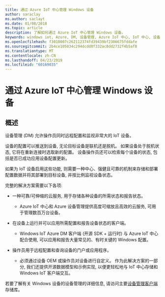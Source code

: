 ```yaml
---
title: 通过 Azure IoT 中心管理 Windows 设备
author: saraclay
ms.author: saclayt
ms.date: 01/08/2018
ms.topic: article
description: 了解如何通过 Azure IoT 中心管理 Windows 设备。
keywords: windows iot, Azure, DM, 设备管理, Azure IoT 中心, IoT 中心, 设备运行状况
ms.openlocfilehash: f3018007c262112374fd39439bf2306675fddafe
ms.sourcegitcommit: 2b4ce105834c294dcdd8f332ac8dd2732f4b5af8
ms.translationtype: MT
ms.contentlocale: zh-CN
ms.lasthandoff: 04/23/2019
ms.locfileid: "60169035"
---
```

# <a name="manage-your-windows-devices-with-the-azure-iot-hub"></a>通过 Azure IoT 中心管理 Windows 设备

## <a name="overview"></a>概述
设备管理 (DM) 允许操作员同时远程配置和监视非常大的 IoT 设备。

设备的配置可以推送到设备, 无论目标设备是联机还是脱机。 如果设备处于脱机状态, 它将在重新连接时选取新的配置。 设备操作员还可以检索每个设备的状态, 包括是否已成功应用设备配置更新。

如果为 IoT 设备启用这些功能, 则需要一种中心、强健且可靠的机制来存储和部署配置数据并将其部署到目标设备, 并按比例监视设备状态。

完整的解决方案需要以下各项:

* 一种可靠/可伸缩的云服务, 用于存储各种设备的所需状态和报告状态。
  * Azure IoT 中心和 Azure 设备管理提供高度可缩放且高效的云服务, 可用于管理数百万台设备。

* 在设备上运行并可以应用所需配置和报告设备状态的客户端。
  * Windows IoT Azure DM 客户端 (开源 SDK + 运行时) 与 Azure IoT 中心配合使用, 可以应用和报告大量常见的、有时关键的 Windows 配置。

* 操作员用于远程配置和查询设备的门户或应用程序。
  * 必须通过设备 OEM 或操作员对设备进行自定义。 作为此解决方案的一部分, 我们还提供开源数据模型和示例实现, 以便更轻松地与 IoT 中心存储和 Windows IoT 客户端交互。

若要了解有关 Windows 设备的设备管理的详细信息, 请访问主要[设备管理客户端](https://github.com/ms-iot/iot-core-azure-dm-client/tree/master)存储库。
